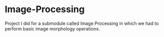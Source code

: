 # Image-Processing
Project I did for a submodule called Image Processing in which we had to perform basic image morphology operations.
